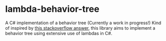 # lambda-behavior-tree
A C# implementation of a behavior tree (Currently a work in progress!)
Kind of inspired by [this stackoverflow answer](http://stackoverflow.com/questions/4241824/creating-an-ai-behavior-tree-in-c-sharp-how), this library aims to implement a behavior tree using extensive use of lambdas in C#.
